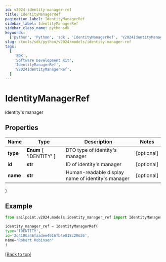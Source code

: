 ```yaml
---
id: v2024-identity-manager-ref
title: IdentityManagerRef
pagination_label: IdentityManagerRef
sidebar_label: IdentityManagerRef
sidebar_class_name: pythonsdk
keywords:
  ['python', 'Python', 'sdk', 'IdentityManagerRef', 'V2024IdentityManagerRef']
slug: /tools/sdk/python/v2024/models/identity-manager-ref
tags:
  [
    'SDK',
    'Software Development Kit',
    'IdentityManagerRef',
    'V2024IdentityManagerRef',
  ]
---
```


# IdentityManagerRef

Identity's manager

## Properties

| Name | Type | Description | Notes |
| --- | --- | --- | --- |
| **type** | **Enum** [ 'IDENTITY' ] | DTO type of identity's manager | [optional] |
| **id** | **str** | ID of identity's manager | [optional] |
| **name** | **str** | Human-readable display name of identity's manager | [optional] |

}

## Example

```python
from sailpoint.v2024.models.identity_manager_ref import IdentityManagerRef

identity_manager_ref = IdentityManagerRef(
type='IDENTITY',
id='2c4180a46faadee4016fb4e018c20626',
name='Robert Robinson'
)

```

[[Back to top]](#)
